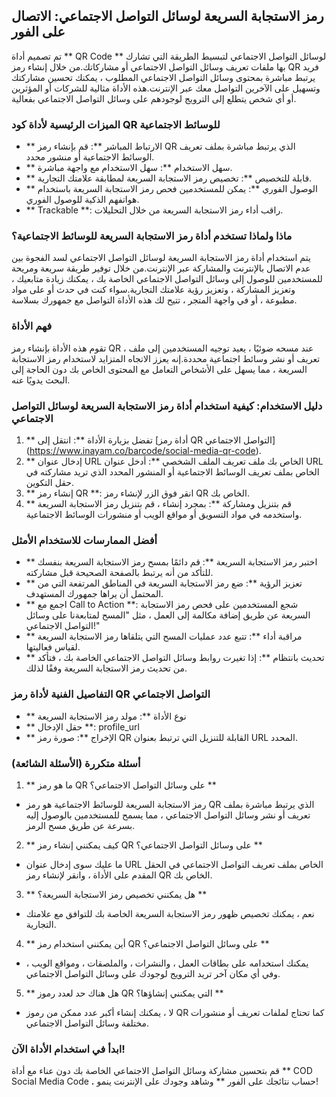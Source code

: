 ## رمز الاستجابة السريعة لوسائل التواصل الاجتماعي: الاتصال على الفور

تم تصميم أداة ** QR Code ** لوسائل التواصل الاجتماعي لتبسيط الطريقة التي تشارك بها ملفات تعريف وسائل التواصل الاجتماعي أو مشاركاتك.من خلال إنشاء رمز QR فريد يرتبط مباشرة بمحتوى وسائل التواصل الاجتماعي المطلوب ، يمكنك تحسين مشاركتك وتسهيل على الآخرين التواصل معك عبر الإنترنت.هذه الأداة مثالية للشركات أو المؤثرين أو أي شخص يتطلع إلى الترويج لوجودهم على وسائل التواصل الاجتماعي بفعالية.

### الميزات الرئيسية لأداة كود QR للوسائط الاجتماعية

- ** الارتباط المباشر **: قم بإنشاء رمز QR الذي يرتبط مباشرة بملف تعريف الوسائط الاجتماعية أو منشور محدد.
- ** سهل الاستخدام **: سهل الاستخدام مع واجهة مباشرة.
- ** قابلة للتخصيص **: تخصيص رمز الاستجابة السريعة لمطابقة علامتك التجارية.
- ** الوصول الفوري **: يمكن للمستخدمين فحص رمز الاستجابة السريعة باستخدام هواتفهم الذكية للوصول الفوري.
- ** Trackable **: راقب أداء رمز الاستجابة السريعة من خلال التحليلات.

### ماذا ولماذا تستخدم أداة رمز الاستجابة السريعة للوسائط الاجتماعية؟

يتم استخدام أداة رمز الاستجابة السريعة لوسائل التواصل الاجتماعي لسد الفجوة بين عدم الاتصال بالإنترنت والمشاركة عبر الإنترنت.من خلال توفير طريقة سريعة ومريحة للمستخدمين للوصول إلى وسائل التواصل الاجتماعي الخاصة بك ، يمكنك زيادة متابعيك ، وتعزيز المشاركة ، وتعزيز رؤية علامتك التجارية.سواء كنت في حدث أو على مواد مطبوعة ، أو في واجهة المتجر ، تتيح لك هذه الأداة التواصل مع جمهورك بسلاسة.

### فهم الأداة

تقوم هذه الأداة بإنشاء رمز QR ، عند مسحه ضوئيًا ، يعيد توجيه المستخدمين إلى ملف تعريف أو نشر وسائط اجتماعية محددة.إنه يعزز الاتجاه المتزايد لاستخدام رمز الاستجابة السريعة ، مما يسهل على الأشخاص التعامل مع المحتوى الخاص بك دون الحاجة إلى البحث يدويًا عنه.

### دليل الاستخدام: كيفية استخدام أداة رمز الاستجابة السريعة لوسائل التواصل الاجتماعي

1. ** تفضل بزيارة الأداة **: انتقل إلى [أداة رمز QR التواصل الاجتماعي] (https://www.inayam.co/barcode/social-media-qr-code).
2. ** إدخال عنوان URL الخاص بك ملف تعريف الملف الشخصي **: أدخل عنوان URL الخاص بملف تعريف الوسائط الاجتماعية أو المنشور المحدد الذي تريد مشاركته في حقل التكوين.
3. ** إنشاء رمز QR **: انقر فوق الزر لإنشاء رمز QR الخاص بك.
4. ** قم بتنزيل ومشاركة **: بمجرد إنشاء ، قم بتنزيل رمز الاستجابة السريعة واستخدمه في مواد التسويق أو مواقع الويب أو منشورات الوسائط الاجتماعية.

### أفضل الممارسات للاستخدام الأمثل

- ** اختبر رمز الاستجابة السريعة **: قم دائمًا بمسح رمز الاستجابة السريعة بنفسك للتأكد من أنه يرتبط بالصفحة الصحيحة قبل مشاركته.
- ** تعزيز الرؤية **: ضع رمز الاستجابة السريعة في المناطق المرتفعة التي من المحتمل أن يراها جمهورك المستهدف.
- ** اجمع مع Call to Action **: شجع المستخدمين على فحص رمز الاستجابة السريعة عن طريق إضافة مكالمة إلى العمل ، مثل "المسح لمتابعةنا على وسائل التواصل الاجتماعي!"
- ** مراقبة أداء **: تتبع عدد عمليات المسح التي يتلقاها رمز الاستجابة السريعة لقياس فعاليتها.
- ** تحديث بانتظام **: إذا تغيرت روابط وسائل التواصل الاجتماعي الخاصة بك ، فتأكد من تحديث رمز الاستجابة السريعة وفقًا لذلك.

### التفاصيل الفنية لأداة رمز QR التواصل الاجتماعي

- ** نوع الأداة **: مولد رمز الاستجابة السريعة
- ** حقل الإدخال **: profile_url
- ** الإخراج **: صورة رمز QR القابلة للتنزيل التي ترتبط بعنوان URL المحدد.

### أسئلة متكررة (الأسئلة الشائعة)

1. ** ما هو رمز QR على وسائل التواصل الاجتماعي؟ **
- رمز الاستجابة السريعة للوسائط الاجتماعية هو رمز QR الذي يرتبط مباشرة بملف تعريف أو نشر وسائل التواصل الاجتماعي ، مما يسمح للمستخدمين بالوصول إليه بسرعة عن طريق مسح الرمز.

2. ** كيف يمكنني إنشاء رمز QR على وسائل التواصل الاجتماعي؟ **
- ما عليك سوى إدخال عنوان URL الخاص بملف تعريف التواصل الاجتماعي في الحقل المقدم على الأداة ، وانقر لإنشاء رمز QR الخاص بك.

3. ** هل يمكنني تخصيص رمز الاستجابة السريعة؟ **
- نعم ، يمكنك تخصيص ظهور رمز الاستجابة السريعة الخاصة بك للتوافق مع علامتك التجارية.

4. ** أين يمكنني استخدام رمز QR على وسائل التواصل الاجتماعي؟ **
- يمكنك استخدامه على بطاقات العمل ، والنشرات ، والملصقات ، ومواقع الويب ، وفي أي مكان آخر تريد الترويج لوجودك على وسائل التواصل الاجتماعي.

5. ** هل هناك حد لعدد رموز QR التي يمكنني إنشاؤها؟ **
- لا ، يمكنك إنشاء أكبر عدد ممكن من رموز QR كما تحتاج لملفات تعريف أو منشورات مختلفة وسائل التواصل الاجتماعي.

### ابدأ في استخدام الأداة الآن!

قم بتحسين مشاركة وسائل التواصل الاجتماعي الخاصة بك دون عناء مع أداة ** COD Social Media Code **.** حساب نتائجك على الفور ** وشاهد وجودك على الإنترنت ينمو!